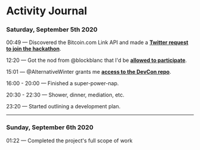 # Activity Journal

### Saturday, September 5th 2020

00:49 — Discovered the Bitcoin.com Link API and made a __[Twitter request to join the hackathon](https://twitter.com/ShomariPrince/status/1302106622781784064)__.

12:20 — Got the nod from @blockblanc that I'd be __[allowed to participate](https://twitter.com/ShomariPrince/status/1302280431124045824)__.

15:01 — @AlternativeWinter grants me __[access to the DevCon repo](https://twitter.com/ShomariPrince/status/1302320906132492295)__.

16:00 - 20:00 — Finished a super-power-nap.

20:30 - 22:30 — Shower, dinner, mediation, etc.

23:20 — Started outlining a development plan.

---

### Sunday, September 6th 2020

01:22 — Completed the project's full scope of work

